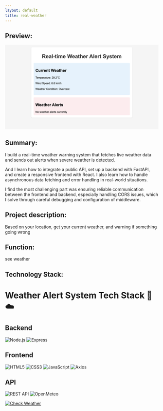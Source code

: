 ```yaml
---
layout: default
title: real-weather
---
```

## Preview:
![weather](https://raw.githubusercontent.com/endElder/endElder.github.io/master/assets/img/weather.png)

## Summary:
I build a real-time weather warning system that fetches live weather data and sends out alerts when severe weather is detected.

And I learn how to integrate a public API, set up a backend with FastAPI, and create a responsive frontend with React. I also learn how to handle asynchronous data fetching and error handling in real-world situations.

I find the most challenging part was ensuring reliable communication between the frontend and backend, especially handling CORS issues, which I solve through careful debugging and configuration of middleware.

## Project description: 
Based on your location, get your current weather, and warning if something going wrong

## Function:
see weather

## Technology Stack:
# Weather Alert System Tech Stack 🚨☁️

## Backend
![Node.js](https://img.shields.io/badge/Node.js-339933?style=for-the-badge&logo=nodedotjs&logoColor=white)
![Express](https://img.shields.io/badge/Express-000000?style=for-the-badge&logo=express&logoColor=white)

## Frontend
![HTML5](https://img.shields.io/badge/HTML5-E34F26?style=for-the-badge&logo=html5&logoColor=white)
![CSS3](https://img.shields.io/badge/CSS3-1572B6?style=for-the-badge&logo=css3&logoColor=white)
![JavaScript](https://img.shields.io/badge/JavaScript-F7DF1E?style=for-the-badge&logo=javascript&logoColor=black)
![Axios](https://img.shields.io/badge/Axios-5A29E4?style=for-the-badge&logo=axios&logoColor=white)

## API
![REST API](https://img.shields.io/badge/REST_API-FF6C37?style=for-the-badge&logo=rest&logoColor=white)
![OpenMeteo](https://img.shields.io/badge/Open_Meteo-0099FF?style=for-the-badge&logo=openmeteo&logoColor=white)

[![Check Weather](https://img.shields.io/badge/Check_Weather-00AAFF?style=for-the-badge&logo=cloud&logoColor=white)](https://github.com/endElder/Real-time-Weather-Alert-System)
